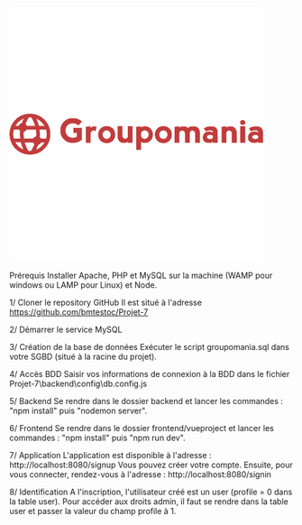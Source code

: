 ![Image](frontend/vueproject/src/assets/icon-left-font3.png)

Prérequis
Installer Apache, PHP et MySQL sur la machine (WAMP pour windows ou LAMP pour Linux) et Node.

1/ Cloner le repository GitHub 
Il est situé à l'adresse https://github.com/bmtestoc/Projet-7

2/ Démarrer le service MySQL

3/ Création de la base de données
Exécuter le script groupomania.sql dans votre SGBD (situé à la racine du projet).

4/ Accès BDD
Saisir vos informations de connexion à la BDD dans le fichier Projet-7\backend\config\db.config.js

5/ Backend
Se rendre dans le dossier backend et lancer les commandes : "npm install" puis "nodemon server".

6/ Frontend
Se rendre dans le dossier frontend/vueproject et lancer les commandes : "npm install" puis "npm run dev".

7/ Application
L'application est disponible à l'adresse : http://localhost:8080/signup
Vous pouvez créer votre compte.
Ensuite, pour vous connecter, rendez-vous à l'adresse : http://localhost:8080/signin 

8/ Identification
A l'inscription, l'utilisateur créé est un user (profile = 0 dans la table user).
Pour accéder aux droits admin, il faut se rendre dans la table user et  passer la valeur du champ profile à 1.

